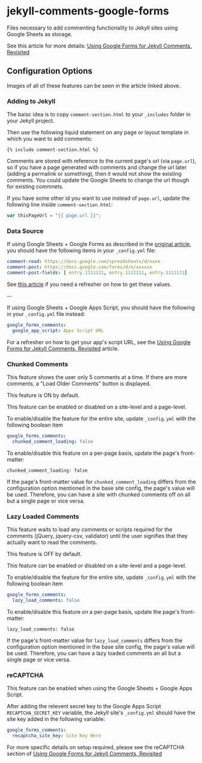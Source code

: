 # jekyll-comments-google-forms

Files necessary to add commenting functionality to Jekyll sites using Google Sheets as storage.

See this article for more details: [Using Google Forms for Jekyll Comments, Revisited]

## Configuration Options

Images of all of these features can be seen in the article linked above.

### Adding to Jekyll

The baisc idea is to copy `comment-section.html` to your `_includes` folder in your Jekyll project.

Then use the following liquid statement on any page or layout template in which you want to add comments:

```liquid
{% include comment-section.html %}
```

Comments are stored with reference to the current page's url (via `page.url`), so if you have a page generated with comments and change the url later (adding a permalink or something), then it would not show the existing comments. You could update the Google Sheets to change the url though for existing commnets.

If you have some other id you want to use instead of `page.url`, update the following line inside `comment-section.html`:

```javascript
var thisPageUrl = "{{ page.url }}";
```

### Data Source

If using Google Sheets + Google Forms as described in the [original article], you should have the following items in your `_config.yml` file:

```yml
comment-read: https://docs.google.com/spreadsheets/d/xxxx
comment-post: https://docs.google.com/forms/d/e/xxxxxx
comment-post-fields: [ entry.1111111, entry.1111111, entry.1111111]
```
See [this article] if you need a refresher on how to get these values.

--

If using Google Sheets + Google Apps Script, you should have the following in your `_config.yml` file instead:
```yml
google_forms_comments:
  google_app_script: Apps Script URL
```
For a refresher on how to get your app's script URL, see the [Using Google Forms for Jekyll Comments, Revisited] article.

### Chunked Comments

This feature shows the user only 5 comments at a time. If there are more comments, a "Load Older Comments" button is displayed.

This feature is ON by default.

This feature can be enabled or disabled on a site-level and a page-level.

To enable/disable the feature for the entire site, update `_config.yml` with the following boolean item
```yml
google_forms_comments:
  chunked_comment_loading: false
```
To enable/disable this feature on a per-page basis, update the page's front-matter:
```
chunked_comment_loading: false
```

If the page's front-matter value for `chunked_comment_loading` differs from the configuration option mentioned in the base site config, the page's value will be used. Therefore, you can have a site with chunked comments off on all but a single page or vice versa.

### Lazy Loaded Comments

This feature waits to load any comments or scripts required for the comments (jQuery, jquery-csv, validator) until the user signifies that they actually want to read the comments.

This feature is OFF by default.

This feature can be enabled or disabled on a site-level and a page-level.

To enable/disable the feature for the entire site, update `_config.yml` with the following boolean item
```yml
google_forms_comments:
  lazy_load_comments: false
```
To enable/disable this feature on a per-page basis, update the page's front-matter:
```
lazy_load_comments: false
```

If the page's front-matter value for `lazy_load_comments` differs from the configuration option mentioned in the base site config, the page's value will be used. Therefore, you can have a lazy loaded comments an all but a single page or vice versa.

### reCAPTCHA

This feature can be enabled when using the Google Sheets + Google Apps Script. 

After adding the relevent secret key to the Google Apps Script `RECAPTCHA_SECRET_KEY` variable, the Jekyll site's `_config.yml` should have the site key added in the following variable:
```yml
google_forms_comments:
  recaptcha_site_key: Site Key Here
```

For more specific details on setup required, please see the reCAPTCHA section of [Using Google Forms for Jekyll Comments, Revisited]


[Using Google Forms for Jekyll Comments, Revisited]: https://jdvp.me/articles/Google-Forms-Jekyll-Comments-Revisited
[original article]: https://jdvp.me/articles/Google-Forms-Jekyll-Comments
[this article]: https://jdvp.me/articles/Google-Forms-Jekyll-Comments
